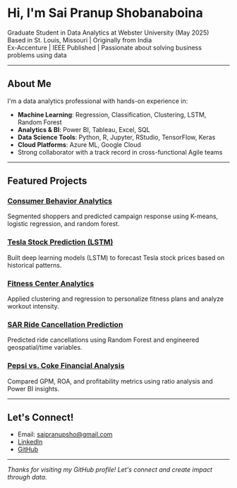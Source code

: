 # Hi, I'm Sai Pranup Shobanaboina

Graduate Student in Data Analytics at Webster University (May 2025)  
Based in St. Louis, Missouri | Originally from India  
Ex-Accenture | IEEE Published | Passionate about solving business problems using data

---

## About Me

I'm a data analytics professional with hands-on experience in:

- **Machine Learning**: Regression, Classification, Clustering, LSTM, Random Forest
- **Analytics & BI**: Power BI, Tableau, Excel, SQL
- **Data Science Tools**: Python, R, Jupyter, RStudio, TensorFlow, Keras
- **Cloud Platforms**: Azure ML, Google Cloud
- Strong collaborator with a track record in cross-functional Agile teams

---

## Featured Projects

### [Consumer Behavior Analytics](https://github.com/saipranup/consumer-behavior-analytics)
Segmented shoppers and predicted campaign response using K-means, logistic regression, and random forest.

### [Tesla Stock Prediction (LSTM)](https://github.com/saipranup/tesla-stock-prediction-lstm)
Built deep learning models (LSTM) to forecast Tesla stock prices based on historical patterns.

### [Fitness Center Analytics](https://github.com/saipranup/fitness-center-analytics)
Applied clustering and regression to personalize fitness plans and analyze workout intensity.

### [SAR Ride Cancellation Prediction](https://github.com/saipranup/sar-ride-cancellation-prediction)
Predicted ride cancellations using Random Forest and engineered geospatial/time variables.

### [Pepsi vs. Coke Financial Analysis](https://github.com/saipranup/pepsi-vs-coke-financial-analysis)
Compared GPM, ROA, and profitability metrics using ratio analysis and Power BI insights.

---

## Let's Connect!

- Email: saipranupsho@gmail.com  
- [LinkedIn](https://www.linkedin.com/in/pranup009)  
- [GitHub](https://github.com/saipranup)

---

_Thanks for visiting my GitHub profile! Let's connect and create impact through data._
